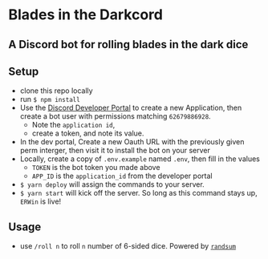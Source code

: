 # Blades in the Darkcord

## A Discord bot for rolling blades in the dark dice

## Setup

- clone this repo locally
- run `$ npm install`
- Use the [Discord Developer Portal](https://discord.com/developers/) to create a new Application, then create a bot user with permissions matching `62679886928`.
  - Note the `application id`,
  - create a token, and note its value.
- In the dev portal, Create a new Oauth URL with the previously given perm interger, then visit it to install the bot on your server
- Locally, create a copy of `.env.example` named `.env`, then fill in the values
  - `TOKEN` is the bot token you made above
  - `APP_ID` is the `application_id` from the developer portal
- `$ yarn deploy` will assign the commands to your server.
- `$ yarn start` will kick off the server. So long as this command stays up, `ERWin` is live!

## Usage

- use `/roll n` to roll `n` number of 6-sided dice. Powered by [`randsum`](https://github.com/alxjrvs/randsum)
